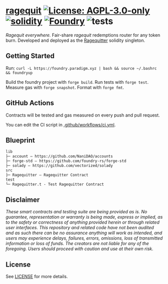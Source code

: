 # [ragequit](https://github.com/Moloch-Mystics/ragequit)  [![License: AGPL-3.0-only](https://img.shields.io/badge/License-AGPL-black.svg)](https://opensource.org/license/agpl-v3/) [![solidity](https://img.shields.io/badge/solidity-%5E0.8.25-black)](https://docs.soliditylang.org/en/v0.8.25/) [![Foundry](https://img.shields.io/badge/Built%20with-Foundry-000000.svg)](https://getfoundry.sh/) ![tests](https://github.com/Moloch-Mystics/ragequit/actions/workflows/ci.yml/badge.svg)

*Ragequit everywhere.* Fair-share *ragequit* redemptions router for any token burn. Developed and deployed as the [Ragequitter](./src/Ragequitter.sol) solidity singleton.

## Getting Started

Run: `curl -L https://foundry.paradigm.xyz | bash && source ~/.bashrc && foundryup`

Build the foundry project with `forge build`. Run tests with `forge test`. Measure gas with `forge snapshot`. Format with `forge fmt`.

## GitHub Actions

Contracts will be tested and gas measured on every push and pull request.

You can edit the CI script in [.github/workflows/ci.yml](./.github/workflows/ci.yml).

## Blueprint

```txt
lib
├─ account — https://github.com/NaniDAO/accounts
├─ forge-std — https://github.com/foundry-rs/forge-std
├─ solady — https://github.com/vectorized/solady
src
├─ Ragequitter — Ragequitter Contract
test
└─ Ragequitter.t - Test Ragequitter Contract
```

## Disclaimer

*These smart contracts and testing suite are being provided as is. No guarantee, representation or warranty is being made, express or implied, as to the safety or correctness of anything provided herein or through related user interfaces. This repository and related code have not been audited and as such there can be no assurance anything will work as intended, and users may experience delays, failures, errors, omissions, loss of transmitted information or loss of funds. The creators are not liable for any of the foregoing. Users should proceed with caution and use at their own risk.*

## License

See [LICENSE](./LICENSE) for more details.
